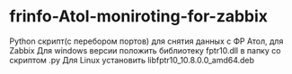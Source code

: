 # frinfo-Atol-moniroting-for-zabbix
Python скрипт(с перебором портов) для снятия данных с ФР Атол, для Zabbix
Для windows версии положить библиотеку fptr10.dll в папку со скриптом .py
Для Linux установить libfptr10_10.8.0.0_amd64.deb
